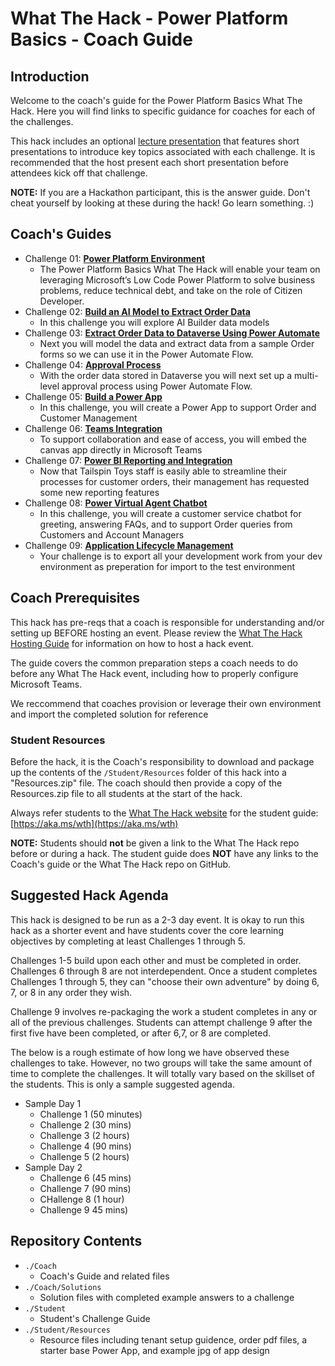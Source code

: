 # What The Hack - Power Platform Basics - Coach Guide

## Introduction

Welcome to the coach's guide for the Power Platform Basics What The Hack. Here you will find links to specific guidance for coaches for each of the challenges.

This hack includes an optional [lecture presentation](Lectures.pptx?raw=true) that features short presentations to introduce key topics associated with each challenge. It is recommended that the host present each short presentation before attendees kick off that challenge.

**NOTE:** If you are a Hackathon participant, this is the answer guide. Don't cheat yourself by looking at these during the hack! Go learn something. :)

## Coach's Guides

- Challenge 01: **[Power Platform Environment](./Solution-01.md)**
	 - The Power Platform Basics What The Hack will enable your team on leveraging Microsoft’s Low Code Power Platform to solve business problems, reduce technical debt, and take on the role of Citizen Developer.
- Challenge 02: **[Build an AI Model to Extract Order Data](./Solution-02.md)**
	 - In this challenge you will explore AI Builder data models
- Challenge 03: **[Extract Order Data to Dataverse Using Power Automate](./Solution-03.md)**
	 - Next you will model the data and extract data from a sample Order forms so we can use it in the Power Automate Flow.
- Challenge 04: **[Approval Process](./Solution-04.md)**
	 - With the order data stored in Dataverse you will next set up a multi-level approval process using Power Automate Flow.
- Challenge 05: **[Build a Power App](./Solution-05.md)**
	 - In this challenge, you will create a Power App to support Order and Customer Management
- Challenge 06: **[Teams Integration](./Solution-06.md)**
	 - To support collaboration and ease of access, you will embed the canvas app directly in Microsoft Teams
- Challenge 07: **[Power BI Reporting and Integration](./Solution-07.md)**
	 - Now that Tailspin Toys staff is easily able to streamline their processes for customer orders, their management has requested some new reporting features 
- Challenge 08: **[Power Virtual Agent Chatbot](./Solution-08.md)**
	 - In this challenge, you will create a customer service chatbot for greeting, answering FAQs, and to support Order queries from Customers and Account Managers
- Challenge 09: **[Application Lifecycle Management](./Solution-09.md)**
	 - Your challenge is to export all your development work from your dev environment as preperation for import to the test environment


## Coach Prerequisites

This hack has pre-reqs that a coach is responsible for understanding and/or setting up BEFORE hosting an event. Please review the [What The Hack Hosting Guide](https://aka.ms/wthhost) for information on how to host a hack event.

The guide covers the common preparation steps a coach needs to do before any What The Hack event, including how to properly configure Microsoft Teams.

We reccommend that coaches provision or leverage their own environment and import the completed solution for reference

### Student Resources

Before the hack, it is the Coach's responsibility to download and package up the contents of the `/Student/Resources` folder of this hack into a "Resources.zip" file. The coach should then provide a copy of the Resources.zip file to all students at the start of the hack.

Always refer students to the [What The Hack website](https://aka.ms/wth) for the student guide: [https://aka.ms/wth](https://aka.ms/wth)

**NOTE:** Students should **not** be given a link to the What The Hack repo before or during a hack. The student guide does **NOT** have any links to the Coach's guide or the What The Hack repo on GitHub.

## Suggested Hack Agenda

This hack is designed to be run as a 2-3 day event. It is okay to run this hack as a shorter event and have students cover the core learning objectives by completing at least Challenges 1 through 5.

Challenges 1-5 build upon each other and must be completed in order.  Challenges 6 through 8 are not interdependent. Once a student completes Challenges 1 through 5, they can "choose their own adventure" by doing 6, 7, or 8 in any order they wish.

Challenge 9 involves re-packaging the work a student completes in any or all of the previous challenges. Students can attempt challenge 9 after the first five have been completed, or after 6,7, or 8 are completed.

The below is a rough estimate of how long we have observed these challenges to take. However, no two groups will take the same amount of time to complete the challenges.  It will totally vary based on the skillset of the students.  This is only a sample suggested agenda. 

- Sample Day 1
  - Challenge 1 (50 minutes)
  - Challenge 2 (30 mins)
  - Challenge 3 (2 hours)
  - Challenge 4 (90 mins)
  - Challenge 5 (2 hours)
- Sample Day 2
  - Challenge 6 (45 mins)
  - Challenge 7 (90 mins)
  - CHallenge 8 (1 hour)
  - Challenge 9 45 mins)

## Repository Contents

- `./Coach`
  - Coach's Guide and related files
- `./Coach/Solutions`
  - Solution files with completed example answers to a challenge
- `./Student`
  - Student's Challenge Guide
- `./Student/Resources`
  - Resource files including tenant setup guidence, order pdf files, a starter base Power App, and example jpg of app design


